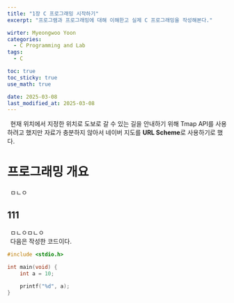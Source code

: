 ```yaml
---
title: "1장 C 프로그래밍 시작하기"
excerpt: "프로그램과 프로그래밍에 대해 이해한고 실제 C 프로그래밍을 작성해본다."

wirter: Myeongwoo Yoon
categories:
  - C Programming and Lab
tags:
  - C

toc: true
toc_sticky: true
use_math: true 

date: 2025-03-08
last_modified_at: 2025-03-08
---
```


&ensp;현재 위치에서 지정한 위치로 도보로 갈 수 있는 길을 안내하기 위해 Tmap API를 사용하려고 했지만 자료가 충분하지 않아서 네이버 지도를 **URL Scheme**로 사용하기로 했다.

프로그래밍 개요
======

&ensp;ㅁㄴㅇ

111
------

&ensp;ㅁㄴㅇㅁㄴㅇ<br/>
&ensp;다음은 작성한 코드이다.
```cpp
#include <stdio.h>

int main(void) {
    int a = 10;

    printf("%d", a);
}
```
